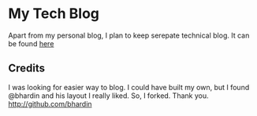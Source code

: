 # My Tech Blog

Apart from my personal blog, I plan to keep serepate technical blog. It can be found [here](http://neo.github.com)

## Credits

I was looking for easier way to blog. I could have built my own, but I found @bhardin and his layout I really liked. So, I forked. Thank you. http://github.com/bhardin
